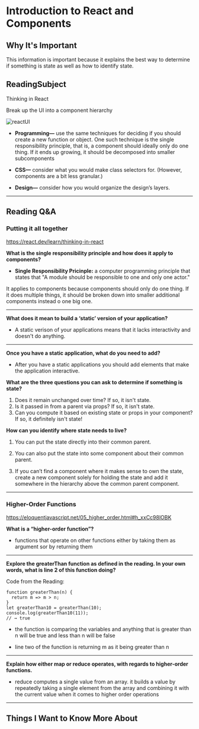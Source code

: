 # Introduction to React and Components

## Why It's Important

This information is important because it explains the best way to determine if something is state as well as how to identify state.

## ReadingSubject

Thinking in React

Break up the UI into a component hierarchy

![reactUI](https://react.dev/images/docs/s_thinking-in-react_ui_outline.png)

- **Programming—** use the same techniques for deciding if you should create a new function or object. One such technique is the single responsibility principle, that is, a component should ideally only do one thing. If it ends up growing, it should be decomposed into smaller subcomponents

-  **CSS—** consider what you would make class selectors for. (However, components are a bit less granular.)

-  **Design—** consider how you would organize the design’s layers.

-----------------

## Reading Q&A

### **Putting it all together**

<https://react.dev/learn/thinking-in-react>

**What is the single responsibility principle and how does it apply to components?**

-  **Single Responsibility Pricinple:** a computer programming principle that states that "A module should be responsible to one and only one actor."

It applies to components because components should only do one thing. If it does multiple things, it should be broken down into smaller additional components instead o one big one. 

---

**What does it mean to build a ‘static’ version of your application?**

- A static verison of your applications means that it lacks interactivity and doesn't do anything.

---

**Once you have a static application, what do you need to add?**

- After you have a static applications you should add elements that make the application interactive.

**What are the three questions you can ask to determine if something is state?**

1. Does it remain unchanged over time? If so, it isn't state.
2. Is it passed in from a parent via props? If so, it isn't state.
3. Can you compute it based on existing state or props in your component? If so, it definitely isn't state!

**How can you identify where state needs to live?**

1. You can put the state directly into their common parent. 


2. You can also put the state into some component about their common parent.

3. If you can’t find a component where it makes sense to own the state, create a new component solely for holding the state and add it somewhere in the hierarchy above the common parent component.

-----------------

### **Higher-Order Functions**

<https://eloquentjavascript.net/05_higher_order.html#h_xxCc98lOBK>

**What is a “higher-order function”?**

- functions that operate on other functions either by taking them as argument sor by returning them

---

**Explore the greaterThan function as defined in the reading. In your own words, what is line 2 of this function doing?**

Code from the Reading:

```
function greaterThan(n) {
  return m => m > n;
}
let greaterThan10 = greaterThan(10);
console.log(greaterThan10(11));
// → true
```

- the function is comparing the variables and anything that is greater than n will be true and less than n will be false

- line two of the function is returning m as it being greater than n 

---

**Explain how either map or reduce operates, with regards to higher-order functions.**

- reduce computes a single value from an array. it builds a value by repeatedly taking a single element from the array and combining it with the current value when it comes to higher order operations

-----------------

## Things I Want to Know More About
